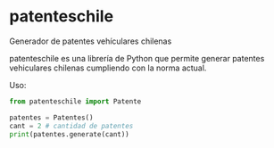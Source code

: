# patenteschile
Generador de patentes vehículares chilenas

patenteschile es una librería de Python que permite generar patentes vehiculares chilenas cumpliendo con la norma actual.

Uso:
```python
from patenteschile import Patente

patentes = Patentes()
cant = 2 # cantidad de patentes
print(patentes.generate(cant))
```
